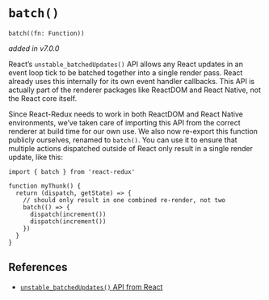 

# `batch()`

    batch((fn: Function))

_added in v7.0.0_

React’s `unstable_batchedUpdates()` API allows any React updates in an event loop tick to be batched together into a single render pass. React already uses this internally for its own event handler callbacks. This API is actually part of the renderer packages like ReactDOM and React Native, not the React core itself.

Since React-Redux needs to work in both ReactDOM and React Native environments, we’ve taken care of importing this API from the correct renderer at build time for our own use. We also now re-export this function publicly ourselves, renamed to `batch()`. You can use it to ensure that multiple actions dispatched outside of React only result in a single render update, like this:

    import { batch } from 'react-redux'

    function myThunk() {
      return (dispatch, getState) => {
        // should only result in one combined re-render, not two
        batch(() => {
          dispatch(increment())
          dispatch(increment())
        })
      }
    }

## References

- [`unstable_batchedUpdates()` API from React](https://github.com/facebook/react/commit/b41883fc708cd24d77dcaa767cde814b50b457fe)
